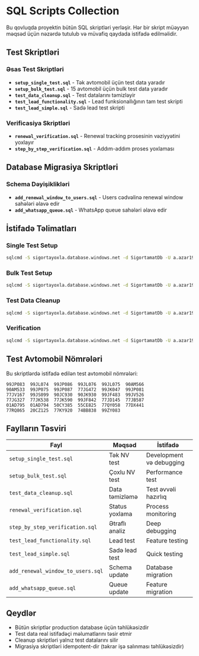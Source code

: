 # SQL Scripts Collection

Bu qovluqda proyektin bütün SQL skriptləri yerləşir. Hər bir skript müəyyən məqsəd üçün nəzərdə tutulub və müvafiq qaydada istifadə edilməlidir.

## Test Skriptləri

### Əsas Test Skriptləri
- **`setup_single_test.sql`** - Tək avtomobil üçün test data yaradır
- **`setup_bulk_test.sql`** - 15 avtomobil üçün bulk test data yaradır  
- **`test_data_cleanup.sql`** - Test datalarını təmizləyir
- **`test_lead_functionality.sql`** - Lead funksionallığının tam test skripti
- **`test_lead_simple.sql`** - Sadə lead test skripti

### Verificasiya Skriptləri
- **`renewal_verification.sql`** - Renewal tracking prosesinin vəziyyətini yoxlayır
- **`step_by_step_verification.sql`** - Addım-addım proses yoxlaması

## Database Migrasiya Skriptləri

### Schema Dəyişiklikləri
- **`add_renewal_window_to_users.sql`** - Users cədvəlinə renewal window sahələri əlavə edir
- **`add_whatsapp_queue.sql`** - WhatsApp queue sahələri əlavə edir

## İstifadə Təlimatları

### Single Test Setup
```bash
sqlcmd -S sigortayoxla.database.windows.net -d SigortamatDb -U a.azar1988 -P "54EhP6.G@RKcp8#" -i setup_single_test.sql
```

### Bulk Test Setup  
```bash
sqlcmd -S sigortayoxla.database.windows.net -d SigortamatDb -U a.azar1988 -P "54EhP6.G@RKcp8#" -i setup_bulk_test.sql
```

### Test Data Cleanup
```bash
sqlcmd -S sigortayoxla.database.windows.net -d SigortamatDb -U a.azar1988 -P "54EhP6.G@RKcp8#" -i test_data_cleanup.sql
```

### Verification
```bash
sqlcmd -S sigortayoxla.database.windows.net -d SigortamatDb -U a.azar1988 -P "54EhP6.G@RKcp8#" -i renewal_verification.sql
```

## Test Avtomobil Nömrələri

Bu skriptlərdə istifadə edilən test avtomobil nömrələri:

```
99JP083  99JL074  99JP086  99JL076  99JL075  90AM566
90AM533  99JP075  99JP087  77JG472  99JK047  99JP081
77JV167  99JS099  90JC930  90JK930  99JF483  99JV526
77JG327  77JK538  77JK590  99JF842  77JD145  77JB587
01AD795  01AD794  50CY385  55CE825  77QY058  77DX441
77RQ865  20CZ125  77KY920  74BB838  99ZY083
```

## Faylların Təsviri

| Fayl | Məqsəd | İstifadə |
|------|--------|----------|
| `setup_single_test.sql` | Tək NV test | Development və debugging |
| `setup_bulk_test.sql` | Çoxlu NV test | Performance test |
| `test_data_cleanup.sql` | Data təmizləmə | Test əvvəli hazırlıq |
| `renewal_verification.sql` | Status yoxlama | Process monitoring |
| `step_by_step_verification.sql` | Ətraflı analiz | Deep debugging |
| `test_lead_functionality.sql` | Lead test | Feature testing |
| `test_lead_simple.sql` | Sadə lead test | Quick testing |
| `add_renewal_window_to_users.sql` | Schema update | Database migration |
| `add_whatsapp_queue.sql` | Queue update | Feature migration |

## Qeydlər

- Bütün skriptlər production database üçün təhlükəsizdir
- Test data real istifadəçi məlumatlarını təsir etmir
- Cleanup skriptləri yalnız test datalarını silir
- Migrasiya skriptləri idempotent-dir (təkrar işə salınması təhlükəsizdir) 